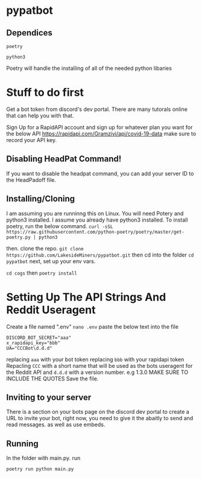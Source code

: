 # pypatbot

## Dependices
```poetry```

```python3```

Poetry will handle the installing of all of the needed python libaries 

# Stuff to do first
Get a bot token from discord's dev portal. There are many tutorals online that can help you with that.

Sign Up for a RapidAPI account and sign up for whatever plan you want for the below API
https://rapidapi.com/Gramzivi/api/covid-19-data
make sure to record your API key.

## Disabling HeadPat Command!
If you want to disable the headpat command, you can add your server ID to the HeadPadoff file.

## Installing/Cloning
I am assuming you are runninng this on Linux.
You will need Potery and python3 installed. I assume you already have python3 installed. To install poetry, run the below command. 
```curl -sSL https://raw.githubusercontent.com/python-poetry/poetry/master/get-poetry.py | python3```

then. clone the repo.
```git clone https://github.com/LakesideMiners/pypatbot.git```
then cd into the folder
```cd pypatbot```
next, set up your env vars.

```cd cogs```
then
```poetry install```
# Setting Up The API Strings And Reddit Useragent
Create a file named ".env" 
```nano .env```
paste the below text into the file
```
DISCORD_BOT_SECRET="aaa"
x_rapidapi_key="bbb"
UA="CCCBot\d.d.d"
```
replacing ```aaa``` with your bot token
replacing ```bbb``` with your rapidapi token
Repacling ```CCC``` with a short name that will be used as the bots useragent for the Reddit API
and ```d.d.d``` with a version number. e.g 1.3.0
MAKE SURE TO INCLUDE THE QUOTES
Save the file. 

## Inviting to your server
There is a section on your bots page on the discord dev portal to create a URL to invite your bot, right now, you need to give it the abaitly to send and read messages. as well as use embeds. 
## Running
In the folder with main.py. run

```poetry run python main.py```


